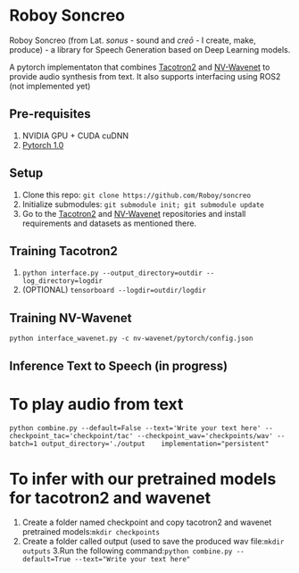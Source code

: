 # Roboy Soncreo
Roboy Soncreo (from Lat. *sonus* - sound and *creō* - I create, make, produce) - a library for Speech Generation based on Deep Learning models.

A pytorch implementaton that combines [Tacotron2] and [NV-Wavenet] to provide audio synthesis from text. It also supports interfacing using ROS2 (not implemented yet)

## Pre-requisites
1. NVIDIA GPU + CUDA cuDNN
2. [Pytorch 1.0]

## Setup
1. Clone this repo: `git clone https://github.com/Roboy/soncreo`
2. Initialize submodules: `git submodule init; git submodule update`
3. Go to the [Tacotron2] and [NV-Wavenet] repositories and install requirements and datasets as mentioned there.

## Training Tacotron2
1. `python interface.py --output_directory=outdir --log_directory=logdir`
2. (OPTIONAL) `tensorboard --logdir=outdir/logdir`

## Training NV-Wavenet
  `python interface_wavenet.py -c nv-wavenet/pytorch/config.json`

## Inference Text to Speech (in progress)

# To play audio from text
   `python combine.py --default=False --text='Write your text here' --checkpoint_tac='checkpoint/tac' --checkpoint_wav='checkpoints/wav' --batch=1 output_directory='./output    implementation="persistent"`
   
# To infer with our pretrained models for tacotron2 and wavenet
1. Create a folder named checkpoint and copy tacotron2 and wavenet pretrained models:`mkdir checkpoints`
2. Create a folder called output (used to save the produced wav file:`mkdir outputs`
3.Run the following command:`python combine.py --default=True --text="Write your text here"`




[Pytorch 1.0]: https://github.com/pytorch/pytorch#installation
[Tacotron2]: https://github.com/NVIDIA/tacotron2
[NV-Wavenet]: https://github.com/NVIDIA/nv-wavenet/     


